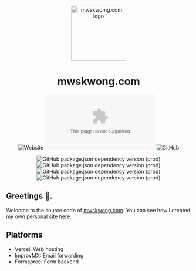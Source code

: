 <p align="center">
  <a href="https://mwskwong.com" rel="noopener" target="_blank">
    <img src="https://mwskwong.com/icon/192" alt="mwskwomg.com logo" width="150"/>
  </a>
</p>

<h1 align="center">mwskwong.com</h1>

<div align="center">

![Website](https://img.shields.io/website?style=for-the-badge&url=https%3A%2F%2Fmwskwong.com)
![Chromium HSTS preload](https://img.shields.io/hsts/preload/mwskwong.com?style=for-the-badge)
![GitHub](https://img.shields.io/github/license/mwskwong/resume?style=for-the-badge)

![GitHub package.json dependency version (prod)](https://img.shields.io/github/package-json/dependency-version/mwskwong/resume-v2/react?style=for-the-badge)
![GitHub package.json dependency version (prod)](https://img.shields.io/github/package-json/dependency-version/mwskwong/resume-v2/next?style=for-the-badge)
![GitHub package.json dependency version (prod)](https://img.shields.io/github/package-json/dependency-version/mwskwong/resume-v2/@mui/material?style=for-the-badge)
![GitHub package.json dependency version (prod)](https://img.shields.io/github/package-json/dependency-version/mwskwong/resume-v2/react-hook-form?style=for-the-badge)

</div>

## Greetings 👋.

Welcome to the source code of [mwskwong.com](https://mwskwong.com). You can see how I created my own personal site here.

## Platforms

- Vercel: Web hosting
- ImprovMX: Email forwarding
- Formspree: Form backend
